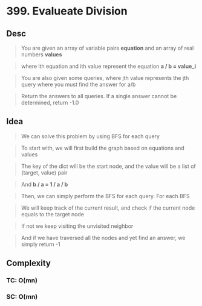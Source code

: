 # 399. Evalueate Division

## Desc

> You are given an array of variable pairs **equation** and an array of real numbers **values**

> where ith equation and ith value represent the equation **a / b = value_i**

> You are also given some queries, where jth value represents the jth  query where you must find the answer for a/b

> Return the answers to all queries. If a single answer cannot be determined, return -1.0

## Idea

> We can solve this problem by using BFS for each query

> To start with, we will first build the graph based on equations and values

> The key of the dict will be the start node, and the value will be a list of (target, value) pair

> And **b / a = 1 / a / b**

> Then, we can simply perform the BFS for each query. For each BFS

> We will keep track of the current result, and check if the current node equals to the target node

> If not we keep visiting the unvisited neighbor

> And if we have traversed all the nodes and yet find an answer, we simply return -1

## Complexity

### TC: O(mn)
### SC: O(mn)